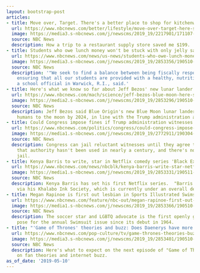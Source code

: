 ```yaml
---
layout: bootstrap-post
articles:
- title: Move over, Target. There's a better place to shop for kitchenware.
  url: https://www.nbcnews.com/better/lifestyle/move-over-target-here-s-why-you-should-be-shopping-ncna1003926
  image: https://media3.s-nbcnews.com/j/newscms/2019_19/2217901/171107-kitchen-counter-tools-njs-226p_6b84a88fb7c90850213d31032ba63330.nbcnews-fp-1200-630.jpg
  source: NBC News
  description: How a trip to a restaurant supply store saved me $199.
- title: Students who owe lunch money won't be stuck with only jelly sandwiches
  url: https://www.nbcnews.com/news/us-news/students-who-owe-lunch-money-won-t-be-stuck-jelly-n1004261
  image: https://media3.s-nbcnews.com/j/newscms/2019_19/2853356/190510-pb-jelly-sandiwch-mn-1230_993302a8be987a54159920c9dd9f9e02.nbcnews-fp-1200-630.jpg
  source: NBC News
  description: '"We seek to find a balance between being fiscally responsible and
    ensuring that all our students are provided with a healthy, nutritious lunch,"
    a school official in Warwick, R.I., said.'
- title: Here's what we know so far about Jeff Bezos' new lunar lander
  url: https://www.nbcnews.com/mach/science/jeff-bezos-blue-moon-here-s-what-we-know-so-ncna1004326
  image: https://media2.s-nbcnews.com/j/newscms/2019_19/2853296/190510-bluemoon-al-1137_dd1bdd81a16098df271caa80f957ea02.nbcnews-fp-1200-630.jpg
  source: NBC News
  description: Jeff Bezos said Blue Origin's new Blue Moon lunar lander could return
    humans to the moon by 2024, in line with the Trump administration and NASA's goals.
- title: Could Congress impose fines if Trump administration witnesses will not testify?
  url: https://www.nbcnews.com/politics/congress/could-congress-impose-fines-if-trump-administration-witnesses-will-not-n1004361
  image: https://media1.s-nbcnews.com/j/newscms/2019_19/2772911/190304-adam-schiff-mn-0805_b7bbeb55a6b2e98a89ce2dfdbb8dd01f.nbcnews-fp-1200-630.jpg
  source: NBC News
  description: Congress can jail reluctant witnesses until they agree to talk. But
    that authority hasn't been used in nearly a century, and there's no congressional
    jail.
- title: Kenya Barris to write, star in Netflix comedy series 'Black Excellence'
  url: https://www.nbcnews.com/news/nbcblk/kenya-barris-write-star-netflix-comedy-series-black-excellence-n1004296
  image: https://media1.s-nbcnews.com/j/newscms/2019_19/2853331/190511-kenya-barris-al-1223_842b73f49a7f97db2d5c42499bbe297f.nbcnews-fp-1200-630.jpg
  source: NBC News
  description: Kenya Barris has set his first Netflix series.  "Barris will produce
    via his Khalabo Ink Society, which is currently under an overall deal at Netflix.
- title: Megan Rapinoe is first out lesbian in Sports Illustrated Swimsuit issue
  url: https://www.nbcnews.com/feature/nbc-out/megan-rapinoe-first-out-lesbian-pose-sports-illustrated-swimsuit-issue-n1004331
  image: https://media1.s-nbcnews.com/j/newscms/2019_19/2853366/190510-megan-rapinoe-al-1245_78b942b24b299dc6625f630a87bde3f9.nbcnews-fp-1200-630.jpg
  source: NBC News
  description: The soccer star and LGBTQ advocate is the first openly gay woman to
    pose for the annual Swimsuit issue since its debut in 1964.
- title: "'Game of Thrones' theories and buzz: Does Daenerys have more dragons?"
  url: https://www.nbcnews.com/pop-culture/tv/game-thrones-theories-buzz-does-daenerys-have-more-dragons-n1003776
  image: https://media3.s-nbcnews.com/j/newscms/2019_19/2853401/190510-emilia-clarke-al-1329_4b53bda430dc9915d859be89bca344b2.nbcnews-fp-1200-630.jpg
  source: NBC News
  description: Here's what to expect on the next episode of "Game of Thrones," based
    on fan theories and internet buzz.
as_of_date: '2019-05-10'
---
```



